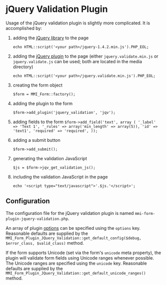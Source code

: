 # jQuery Validation Plugin

Usage of the jQuery validation plugin is slightly more complicated. It is accomplished by:

1. adding the [jQuery library](http://docs.jquery.com/Downloading_jQuery#Download_jQuery) to
the page

	`echo HTML::script('<your path>/jquery-1.4.2.min.js').PHP_EOL;`

2. adding the [jQuery plugin](http://bassistance.de/jquery-plugins/jquery-plugin-validation/) to
the page (either `jquery.validate.min.js` or `jquery.validate.js` can be used; both are located
in the media directory)

	`echo HTML::script('<your path>/jquery.validate.min.js').PHP_EOL;`

3. creating the form object

	`$form = MMI_Form::factory();`

4. adding the plugin to the form

	`$form->add_plugin('jquery_validation', 'jqv');`

5. adding fields to the form
	`$form->add_field('text', array
	(
		'_label' => 'Text 1',
		'_rules' => array('min_length' => array(5)),
		'id' => 'text1',
		'required' => 'required',
	));`

6. adding a submit button

	`$form->add_submit();`

7. generating the validation JavaScript

	`$js = $form->jqv_get_validation_js();`

8. including the validation JavaScript in the page

	`echo '<script type="text/javascript">'.$js.'</script>';`

## Configuration

The configuration file for the jQuery validation plugin is named
`mmi-form-plugin-jquery-validation.php`.

An array of plugin [options](http://docs.jquery.com/Plugins/Validation/validate#toptions) can be
specified using the `options` key. Reasonable defaults are supplied by the
`MMI_Form_Plugin_JQuery_Validation::get_default_config($debug, $error_class, $valid_class)` method.

If the form supports Unicode (set via the form's `unicode` meta property), the plugin will
validate form fields using Unicode ranges whenever possible. The Unicode ranges are specified
using the `unicode` key. Reasonable defaults are supplied by the
`MMI_Form_Plugin_JQuery_Validation::get_default_unicode_ranges()` method.
